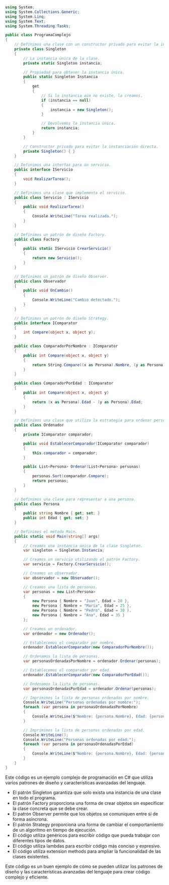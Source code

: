 ```c#
using System;
using System.Collections.Generic;
using System.Linq;
using System.Text;
using System.Threading.Tasks;

public class ProgramaComplejo
{
    // Definimos una clase con un constructor privado para evitar la instanciación directa.
    private class Singleton
    {
        // La instancia única de la clase.
        private static Singleton instancia;

        // Propiedad para obtener la instancia única.
        public static Singleton Instancia
        {
            get
            {
                // Si la instancia aún no existe, la creamos.
                if (instancia == null)
                {
                    instancia = new Singleton();
                }

                // Devolvemos la instancia única.
                return instancia;
            }
        }

        // Constructor privado para evitar la instanciación directa.
        private Singleton() { }
    }

    // Definimos una interfaz para un servicio.
    public interface IServicio
    {
        void RealizarTarea();
    }

    // Definimos una clase que implementa el servicio.
    public class Servicio : IServicio
    {
        public void RealizarTarea()
        {
            Console.WriteLine("Tarea realizada.");
        }
    }

    // Definimos un patrón de diseño Factory.
    public class Factory
    {
        public static IServicio CrearServicio()
        {
            return new Servicio();
        }
    }

    // Definimos un patrón de diseño Observer.
    public class Observador
    {
        public void OnCambio()
        {
            Console.WriteLine("Cambio detectado.");
        }
    }

    // Definimos un patrón de diseño Strategy.
    public interface IComparator
    {
        int Compare(object x, object y);
    }

    public class ComparadorPorNombre : IComparator
    {
        public int Compare(object x, object y)
        {
            return String.Compare((x as Persona).Nombre, (y as Persona).Nombre);
        }
    }

    public class ComparadorPorEdad : IComparator
    {
        public int Compare(object x, object y)
        {
            return (x as Persona).Edad - (y as Persona).Edad;
        }
    }

    // Definimos una clase que utiliza la estrategia para ordenar personas.
    public class Ordenador
    {
        private IComparator comparador;

        public void EstablecerComparador(IComparator comparador)
        {
            this.comparador = comparador;
        }

        public List<Persona> Ordenar(List<Persona> personas)
        {
            personas.Sort(comparador.Compare);
            return personas;
        }
    }

    // Definimos una clase para representar a una persona.
    public class Persona
    {
        public string Nombre { get; set; }
        public int Edad { get; set; }
    }

    // Definimos el método Main.
    public static void Main(string[] args)
    {
        // Creamos una instancia única de la clase Singleton.
        var singleton = Singleton.Instancia;

        // Creamos un servicio utilizando el patrón Factory.
        var servicio = Factory.CrearServicio();

        // Creamos un observador.
        var observador = new Observador();

        // Creamos una lista de personas.
        var personas = new List<Persona>
        {
            new Persona { Nombre = "Juan", Edad = 20 },
            new Persona { Nombre = "María", Edad = 25 },
            new Persona { Nombre = "Pedro", Edad = 30 },
            new Persona { Nombre = "Ana", Edad = 35 }
        };

        // Creamos un ordenador.
        var ordenador = new Ordenador();

        // Establecemos el comparador por nombre.
        ordenador.EstablecerComparador(new ComparadorPorNombre());

        // Ordenamos la lista de personas.
        var personasOrdenadasPorNombre = ordenador.Ordenar(personas);

        // Establecemos el comparador por edad.
        ordenador.EstablecerComparador(new ComparadorPorEdad());

        // Ordenamos la lista de personas.
        var personasOrdenadasPorEdad = ordenador.Ordenar(personas);

        // Imprimimos la lista de personas ordenadas por nombre.
        Console.WriteLine("Personas ordenadas por nombre:");
        foreach (var persona in personasOrdenadasPorNombre)
        {
            Console.WriteLine($"Nombre: {persona.Nombre}, Edad: {persona.Edad}");
        }

        // Imprimimos la lista de personas ordenadas por edad.
        Console.WriteLine();
        Console.WriteLine("Personas ordenadas por edad:");
        foreach (var persona in personasOrdenadasPorEdad)
        {
            Console.WriteLine($"Nombre: {persona.Nombre}, Edad: {persona.Edad}");
        }
    }
}
```

Este código es un ejemplo complejo de programación en C# que utiliza varios patrones de diseño y características avanzadas del lenguaje.

* El patrón Singleton garantiza que solo exista una instancia de una clase en todo el programa.
* El patrón Factory proporciona una forma de crear objetos sin especificar la clase concreta que se debe crear.
* El patrón Observer permite que los objetos se comuniquen entre sí de forma asíncrona.
* El patrón Strategy proporciona una forma de cambiar el comportamiento de un algoritmo en tiempo de ejecución.
* El código utiliza genéricos para escribir código que pueda trabajar con diferentes tipos de datos.
* El código utiliza lambdas para escribir código más conciso y expresivo.
* El código utiliza extension methods para ampliar la funcionalidad de las clases existentes.

Este código es un buen ejemplo de cómo se pueden utilizar los patrones de diseño y las características avanzadas del lenguaje para crear código complejo y eficiente.